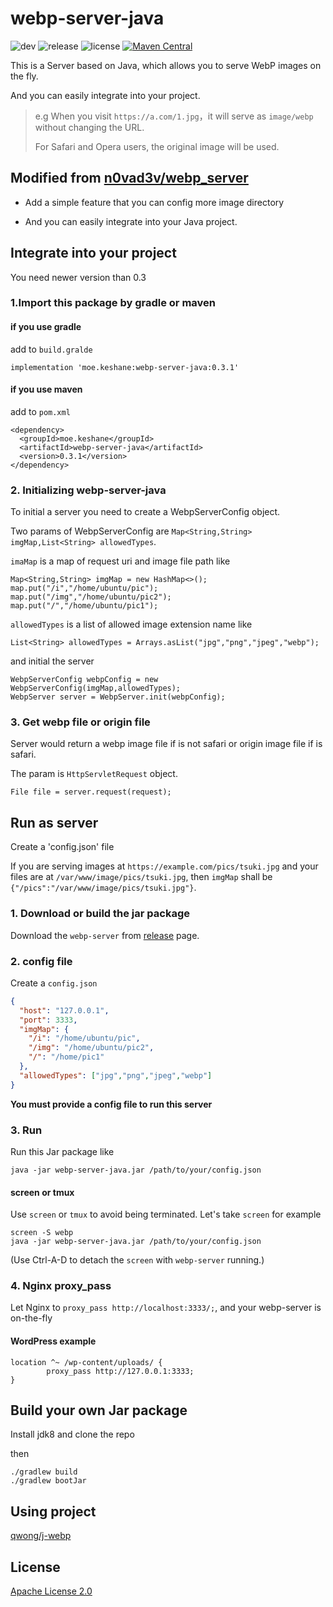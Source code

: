 # webp-server-java


![dev](https://github.com/webp-sh/webp_server_java/workflows/dev/badge.svg?branch=dev)
![release](https://github.com/webp-sh/webp_server_java/workflows/release/badge.svg?branch=master)
![license](https://img.shields.io/github/license/webp-sh/webp_server_java)
[![Maven Central](https://img.shields.io/maven-central/v/moe.keshane/webp-server-java.svg?label=Maven%20Central)](https://search.maven.org/search?q=g:%22moe.keshane%22%20AND%20a:%22webp-server-java%22)

This is a Server based on Java, which allows you to serve WebP images on the fly.

And you can easily integrate into your project. 
 
> e.g When you visit `https://a.com/1.jpg`，it will serve as `image/webp` without changing the URL.
>
> For Safari and Opera users, the original image will be used.

## Modified from [n0vad3v/webp_server](https://github.com/n0vad3v/webp_server)
* Add a simple feature that you can config more image directory

* And you can easily integrate into your Java project. 

## Integrate into your project
You need newer version than 0.3  

### 1.Import this package by gradle or maven

#### if you use gradle
add to `build.gralde`
```
implementation 'moe.keshane:webp-server-java:0.3.1'
```
#### if you use maven
add to `pom.xml`
```
<dependency>
  <groupId>moe.keshane</groupId>
  <artifactId>webp-server-java</artifactId>
  <version>0.3.1</version>
</dependency>
```
### 2. Initializing webp-server-java
To initial a server you need to create a WebpServerConfig object.

Two params of WebpServerConfig are `Map<String,String> imgMap,List<String> allowedTypes`.

`imaMap` is a map of request uri and image file path like
```
Map<String,String> imgMap = new HashMap<>();
map.put("/i","/home/ubuntu/pic");
map.put("/img","/home/ubuntu/pic2");
map.put("/","/home/ubuntu/pic1");
```
`allowedTypes` is a list of allowed image extension name like
```
List<String> allowedTypes = Arrays.asList("jpg","png","jpeg","webp");
```
and initial the server
```
WebpServerConfig webpConfig = new WebpServerConfig(imgMap,allowedTypes);
WebpServer server = WebpServer.init(webpConfig);
``` 

### 3. Get webp file or origin file
Server would return a webp image file if is not safari or origin image file if is safari.

The param is `HttpServletRequest` object.
``` 
File file = server.request(request);
```

## Run as server
Create a 'config.json' file

If you are serving images at `https://example.com/pics/tsuki.jpg` and 
your files are at `/var/www/image/pics/tsuki.jpg`, then `imgMap` shall be `{"/pics":"/var/www/image/pics/tsuki.jpg"}`.

### 1. Download or build the jar package
Download the `webp-server` from [release](https://github.com/webp-sh/webp_server_java/releases/) page.

### 2. config file
Create a `config.json` 
```json
{
  "host": "127.0.0.1",
  "port": 3333,
  "imgMap": {
    "/i": "/home/ubuntu/pic",
    "/img": "/home/ubuntu/pic2",
    "/": "/home/pic1"
  },
  "allowedTypes": ["jpg","png","jpeg","webp"]
}
```
**You must provide a config file to run this server**

### 3. Run
Run this Jar package like 
```
java -jar webp-server-java.jar /path/to/your/config.json
```

#### screen or tmux
Use `screen` or `tmux` to avoid being terminated. Let's take `screen` for example
```
screen -S webp
java -jar webp-server-java.jar /path/to/your/config.json
```
(Use Ctrl-A-D to detach the `screen` with `webp-server` running.)

### 4. Nginx proxy_pass
Let Nginx to `proxy_pass http://localhost:3333/;`, and your webp-server is on-the-fly
#### WordPress example
```
location ^~ /wp-content/uploads/ {
        proxy_pass http://127.0.0.1:3333;
}
```

## Build your own Jar package
Install jdk8 and clone the repo

then
```
./gradlew build
./gradlew bootJar
```


## Using project
[qwong/j-webp](https://github.com/qwong/j-webp)

## License
[Apache License 2.0](./LICENSE)


